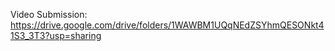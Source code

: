 Video Submission:
https://drive.google.com/drive/folders/1WAWBM1UQqNEdZSYhmQESONkt41S3_3T3?usp=sharing
